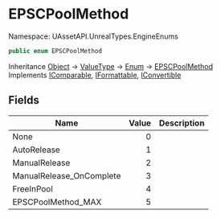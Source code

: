 # EPSCPoolMethod

Namespace: UAssetAPI.UnrealTypes.EngineEnums

```csharp
public enum EPSCPoolMethod
```

Inheritance [Object](https://docs.microsoft.com/en-us/dotnet/api/system.object) → [ValueType](https://docs.microsoft.com/en-us/dotnet/api/system.valuetype) → [Enum](https://docs.microsoft.com/en-us/dotnet/api/system.enum) → [EPSCPoolMethod](./uassetapi.unrealtypes.engineenums.epscpoolmethod.md)<br>
Implements [IComparable](https://docs.microsoft.com/en-us/dotnet/api/system.icomparable), [IFormattable](https://docs.microsoft.com/en-us/dotnet/api/system.iformattable), [IConvertible](https://docs.microsoft.com/en-us/dotnet/api/system.iconvertible)

## Fields

| Name | Value | Description |
| --- | --: | --- |
| None | 0 |  |
| AutoRelease | 1 |  |
| ManualRelease | 2 |  |
| ManualRelease_OnComplete | 3 |  |
| FreeInPool | 4 |  |
| EPSCPoolMethod_MAX | 5 |  |
